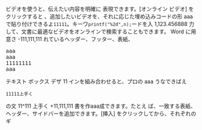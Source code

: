 ビデオを使うと、伝えたい内容を明確に
表現できます。[オンライン ビデオ] をクリックすると
、追加したいビデオを、それに応じた埋め込みコードの形
aaa で貼り付けできるよ<code>11111</code>。キーワ<code>printf("%2d",n);</code>ードを入 1,123.456888 力して、文書に最適なビデオをオンラインで検索することもできます。
Word に用意さ -111,111,111 れているヘッダー、フッター、表紙、
<pre>
aaa
aaa
11111111
aaa
</pre>
テキスト ボックス デザ 11 インを組み合わせると、プロの
aaa うなできばえ
```
11111上手く
```
の文 11^111 上手く +11,111,111 書を作aaa成できます。たとえ
ば、一致する表紙、ヘッダー、サイドバーを追加できます。[挿入] をクリックしてから、それぞれのギ